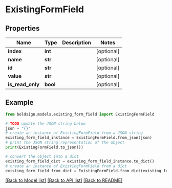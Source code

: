 # ExistingFormField


## Properties

Name | Type | Description | Notes
------------ | ------------- | ------------- | -------------
**index** | **int** |  | [optional] 
**name** | **str** |  | [optional] 
**id** | **str** |  | [optional] 
**value** | **str** |  | [optional] 
**is_read_only** | **bool** |  | [optional] 

## Example

```python
from boldsign.models.existing_form_field import ExistingFormField

# TODO update the JSON string below
json = "{}"
# create an instance of ExistingFormField from a JSON string
existing_form_field_instance = ExistingFormField.from_json(json)
# print the JSON string representation of the object
print(ExistingFormField.to_json())

# convert the object into a dict
existing_form_field_dict = existing_form_field_instance.to_dict()
# create an instance of ExistingFormField from a dict
existing_form_field_from_dict = ExistingFormField.from_dict(existing_form_field_dict)
```
[[Back to Model list]](../README.md#documentation-for-models) [[Back to API list]](../README.md#documentation-for-api-endpoints) [[Back to README]](../README.md)


